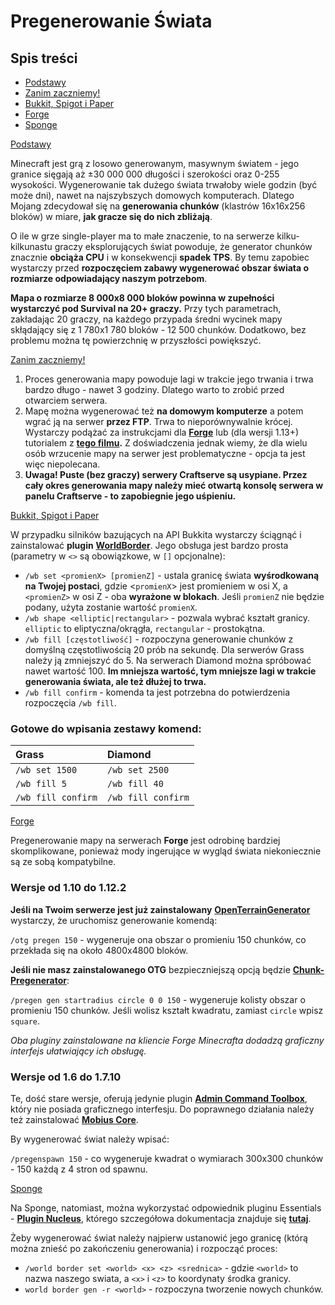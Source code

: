 # Pregenerowanie Świata

## Spis treści

* [Podstawy](pregen.md#podstawy)
* [Zanim zaczniemy!](pregen.md#zanim)
* [Bukkit, Spigot i Paper](pregen.md#bukkit)
* [Forge](pregen.md#forge)
* [Sponge](pregen.md#sponge)

[Podstawy](pregen.md)

Minecraft jest grą z losowo generowanym, masywnym światem - jego granice sięgają aż ±30 000 000 długości i szerokości oraz 0-255 wysokości. Wygenerowanie tak dużego świata trwałoby wiele godzin \(być może dni\), nawet na najszybszych domowych komputerach. Dlatego Mojang zdecydował się na **generowania chunków** \(klastrów 16x16x256 bloków\) w miare, **jak gracze się do nich zbliżają**.

O ile w grze single-player ma to małe znaczenie, to na serwerze kilku-kilkunastu graczy eksplorujących świat powoduje, że generator chunków znacznie **obciąża CPU** i w konsekwencji **spadek TPS**. By temu zapobiec wystarczy przed **rozpoczęciem zabawy wygenerować obszar świata o rozmiarze odpowiadający naszym potrzebom**.

**Mapa o rozmiarze 8 000x8 000 bloków powinna w zupełności wystarczyć pod Survival na 20+ graczy.** Przy tych parametrach, zakładając 20 graczy, na każdego przypada średni wycinek mapy skłądający się z 1 780x1 780 bloków - 12 500 chunków. Dodatkowo, bez problemu można tę powierzchnię w przyszłości powiększyć.

[Zanim zaczniemy!](pregen.md)

1. Proces generowania mapy powoduje lagi w trakcie jego trwania i trwa bardzo długo - nawet 3 godziny. Dlatego warto to zrobić przed otwarciem serwera.
2. Mapę można wygenerować też **na domowym komputerze** a potem wgrać ją na serwer **przez FTP**. Trwa to nieporównywalnie krócej. Wystarczy podążać za instrukcjami dla [**Forge**](pregen.md#forge) lub \(dla wersji 1.13+\) tutorialem z [**tego filmu**](https://www.youtube.com/watch?v=5yRnGpcIoS8)**.** Z doświadczenia jednak wiemy, że dla wielu osób wrzucenie mapy na serwer jest problematyczne - opcja ta jest więc niepolecana.
3. **Uwaga! Puste \(bez graczy\) serwery Craftserve są usypiane. Przez cały okres generowania mapy należy mieć otwartą konsolę serwera w panelu Craftserve - to zapobiegnie jego uśpieniu.**

[Bukkit, Spigot i Paper](pregen.md)

W przypadku silników bazujących na API Bukkita wystarczy ściągnąć i zainstalować **plugin** [**WorldBorder**](https://www.spigotmc.org/resources/worldborder.60905/). Jego obsługa jest bardzo prosta \(parametry w `<>` są obowiązkowe, w `[]` opcjonalne\):

* `/wb set <promienX> [promienZ]` - ustala granicę świata **wyśrodkowaną na Twojej postaci**, gdzie &lt;`promienX`&gt; jest promieniem w osi X, a `<promienZ>` w osi Z - oba **wyrażone w blokach**. Jeśli `promienZ` nie będzie podany, użyta zostanie wartość `promienX`.
* `/wb shape <elliptic|rectangular>` - pozwala wybrać kształt granicy. `elliptic` to eliptyczna/okrągła, `rectangular` - prostokątna.
* `/wb fill [częstotliwość]` - rozpoczyna generowanie chunków z domyślną częstotliwością 20 prób na sekundę. Dla serwerów Grass należy ją zmniejszyć do 5. Na serwerach Diamond można spróbować nawet wartość 100. **Im mniejsza wartość, tym mniejsze lagi w trakcie generowania świata, ale też dłużej to trwa.**
* `/wb fill confirm` - komenda ta jest potrzebna do potwierdzenia rozpoczęcia `/wb fill`.

### Gotowe do wpisania zestawy komend:

| Grass | Diamond |
| :--- | :--- |
| `/wb set 1500` | `/wb set 2500` |
| `/wb fill 5` | `/wb fill 40` |
| `/wb fill confirm` | `/wb fill confirm` |

[Forge](pregen.md)

Pregenerowanie mapy na serwerach **Forge** jest odrobinę bardziej skomplikowane, ponieważ mody ingerujące w wygląd świata niekoniecznie są ze sobą kompatybilne.

### Wersje od 1.10 do 1.12.2

**Jeśli na Twoim serwerze jest już zainstalowany** [**OpenTerrainGenerator**](https://www.curseforge.com/minecraft/mc-mods/open-terrain-generator) wystarczy, że uruchomisz generowanie komendą:

`/otg pregen 150` - wygeneruje ona obszar o promieniu 150 chunków, co przekłada się na około 4800x4800 bloków.

**Jeśli nie masz zainstalowanego OTG** bezpieczniejszą opcją będzie [**Chunk-Pregenerator**](https://www.curseforge.com/minecraft/mc-mods/chunkpregenerator):

`/pregen gen startradius circle 0 0 150` - wygeneruje kolisty obszar o promieniu 150 chunków. Jeśli wolisz kształt kwadratu, zamiast `circle` wpisz `square`.

_Oba pluginy zainstalowane na kliencie Forge Minecrafta dodadzą graficzny interfejs ułatwiający ich obsługę._

### Wersje od 1.6 do 1.7.10

Te, dość stare wersje, oferują jedynie plugin [**Admin Command Toolbox**](https://www.curseforge.com/minecraft/mc-mods/admin-commands-toolbox), który nie posiada graficznego interfesju. Do poprawnego działania należy też zainstalować [**Mobius Core**](https://www.curseforge.com/minecraft/mc-mods/mobiuscore).

By wygenerować świat należy wpisać:

`/pregenspawn 150` - co wygeneruje kwadrat o wymiarach 300x300 chunków - 150 każdą z 4 stron od spawnu.

[Sponge](pregen.md)

Na Sponge, natomiast, można wykorzystać odpowiednik pluginu Essentials - [**Plugin Nucleus**](https://ore.spongepowered.org/Nucleus/Nucleus), którego szczegółowa dokumentacja znajduje się [**tutaj**](https://nucleuspowered.org/).

Żeby wygenerować świat należy najpierw ustanowić jego granicę \(którą można znieść po zakończeniu generowania\) i rozpocząć proces:

* `/world border set <world> <x> <z> <srednica>` - gdzie `<world>` to nazwa naszego swiata, a `<x>` i `<z>` to koordynaty środka granicy.
* `world border gen -r <world>` - rozpoczyna tworzenie nowych chunków.


